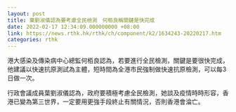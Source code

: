 ```yaml
---
layout: post
title: 葉劉淑儀認為要考慮全民檢測　何栢良稱關鍵是快完成　
date: 2022-02-17 12:34:09.000000000 +08:00
link: https://news.rthk.hk/rthk/ch/component/k2/1634243-20220217.htm
categories: rthk
---
```


港大感染及傳染病中心總監何栢良認為，若要進行全民檢測，關鍵是要很快完成，他建議以快速抗原測試為主體，短時間為全港市民強制做快速抗原檢測，可以每3日做一次。

行政會議成員葉劉淑儀認為，政府要積極考慮全民檢測，她談及疫情時時形容，香港已變為第三世界，一定要用更強手段終止有關情況，否則香港會淪亡。
